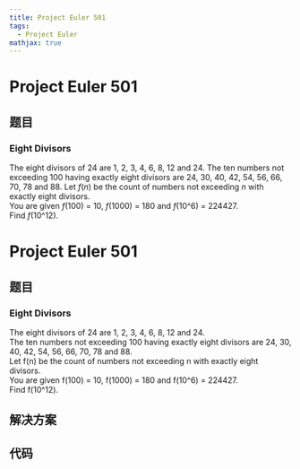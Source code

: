 ```yaml
---
title: Project Euler 501
tags:
  - Project Euler
mathjax: true
---
```

<escape><!-- more --></escape>
    
# Project Euler 501
## 题目
### Eight Divisors

The eight divisors of 24 are 1, 2, 3, 4, 6, 8, 12 and 24.
The ten numbers not exceeding 100 having exactly eight divisors are 24, 30, 40, 42, 54, 56, 66, 70, 78 and 88.
Let <var>f</var>(<var>n</var>) be the count of numbers not exceeding <var>n</var> with exactly eight divisors.<br />
You are given <var>f</var>(100) = 10, <var>f</var>(1000) = 180 and <var>f</var>(10^6) = 224427.<br />
Find <var>f</var>(10^12).


# Project Euler 501
## 题目
### Eight Divisors

The eight divisors of 24 are 1, 2, 3, 4, 6, 8, 12 and 24.<br>The ten numbers not exceeding 100 having exactly eight divisors are 24, 30, 40, 42, 54, 56, 66, 70, 78 and 88.<br>Let f(n) be the count of numbers not exceeding n with exactly eight divisors.<br>You are given f(100)&nbsp;=&nbsp;10, f(1000)&nbsp;=&nbsp;180 and f(10^6)&nbsp;=&nbsp;224427.<br>Find f(10^12).


## 解决方案


## 代码


